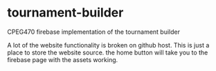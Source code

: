 # tournament-builder
CPEG470 firebase implementation of the tournament builder

A lot of the website functionality is broken on github host. This is just a place to store the website source. the home button will take you to the firebase page with the assets working.
